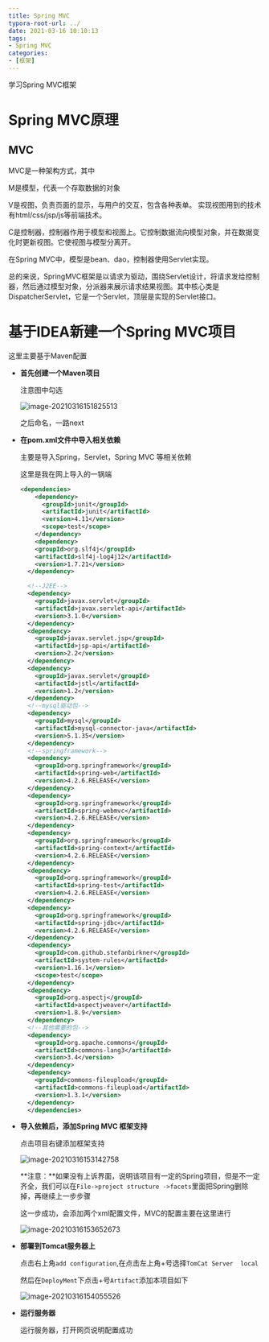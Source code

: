 ```yaml
---
title: Spring MVC
typora-root-url: ../
date: 2021-03-16 10:10:13
tags:
- Spring MVC
categories:
- [框架]
---
```


学习Spring MVC框架

<!--more-->

# Spring MVC原理

## MVC

MVC是一种架构方式，其中

M是模型，代表一个存取数据的对象

V是视图，负责页面的显示，与用户的交互，包含各种表单。 实现视图用到的技术有html/css/jsp/js等前端技术。

C是控制器，控制器作用于模型和视图上。它控制数据流向模型对象，并在数据变化时更新视图。它使视图与模型分离开。

在Spring MVC中，模型是bean、dao，控制器使用Servlet实现。

总的来说，SpringMVC框架是以请求为驱动，围绕Servlet设计，将请求发给控制器，然后通过模型对象，分派器来展示请求结果视图。其中核心类是DispatcherServlet，它是一个Servlet，顶层是实现的Servlet接口。





# 基于IDEA新建一个Spring MVC项目

这里主要基于Maven配置

- **首先创建一个Maven项目**

  注意图中勾选

  ![image-20210316151825513](/images/image-20210316151825513.png)

  之后命名，一路next

- **在pom.xml文件中导入相关依赖**

  主要是导入Spring，Servlet，Spring MVC 等相关依赖

  这里是我在网上导入的一锅端

  ```xml
  <dependencies>
      <dependency>
        <groupId>junit</groupId>
        <artifactId>junit</artifactId>
        <version>4.11</version>
        <scope>test</scope>
      </dependency>
      <dependency>
      <groupId>org.slf4j</groupId>
      <artifactId>slf4j-log4j12</artifactId>
      <version>1.7.21</version>
    </dependency>
  
    <!--J2EE-->
    <dependency>
      <groupId>javax.servlet</groupId>
      <artifactId>javax.servlet-api</artifactId>
      <version>3.1.0</version>
    </dependency>
    <dependency>
      <groupId>javax.servlet.jsp</groupId>
      <artifactId>jsp-api</artifactId>
      <version>2.2</version>
    </dependency>
    <dependency>
      <groupId>javax.servlet</groupId>
      <artifactId>jstl</artifactId>
      <version>1.2</version>
    </dependency>
    <!--mysql驱动包-->
    <dependency>
      <groupId>mysql</groupId>
      <artifactId>mysql-connector-java</artifactId>
      <version>5.1.35</version>
    </dependency>
    <!--springframework-->
    <dependency>
      <groupId>org.springframework</groupId>
      <artifactId>spring-web</artifactId>
      <version>4.2.6.RELEASE</version>
    </dependency>
    <dependency>
      <groupId>org.springframework</groupId>
      <artifactId>spring-webmvc</artifactId>
      <version>4.2.6.RELEASE</version>
    </dependency>
    <dependency>
      <groupId>org.springframework</groupId>
      <artifactId>spring-context</artifactId>
      <version>4.2.6.RELEASE</version>
    </dependency>
    <dependency>
      <groupId>org.springframework</groupId>
      <artifactId>spring-test</artifactId>
      <version>4.2.6.RELEASE</version>
    </dependency>
    <dependency>
      <groupId>org.springframework</groupId>
      <artifactId>spring-jdbc</artifactId>
      <version>4.2.6.RELEASE</version>
    </dependency>
    <dependency>
      <groupId>com.github.stefanbirkner</groupId>
      <artifactId>system-rules</artifactId>
      <version>1.16.1</version>
      <scope>test</scope>
    </dependency>
    <dependency>
      <groupId>org.aspectj</groupId>
      <artifactId>aspectjweaver</artifactId>
      <version>1.8.9</version>
    </dependency>
    <!--其他需要的包-->
    <dependency>
      <groupId>org.apache.commons</groupId>
      <artifactId>commons-lang3</artifactId>
      <version>3.4</version>
    </dependency>
    <dependency>
      <groupId>commons-fileupload</groupId>
      <artifactId>commons-fileupload</artifactId>
      <version>1.3.1</version>
    </dependency>
    </dependencies>
  
  ```

- **导入依赖后，添加Spring MVC 框架支持**

  点击项目右键添加框架支持

  ![image-20210316153142758](/images/image-20210316153142758.png)

  **注意：**如果没有上诉界面，说明该项目有一定的Spring项目，但是不一定齐全，我们可以在`File->project structure ->facets`里面把Spring删除掉，再继续上一步步骤

  这一步成功，会添加两个xml配置文件，MVC的配置主要在这里进行

  ![image-20210316153652673](/images/image-20210316153652673.png)

- **部署到Tomcat服务器上**

  点击右上角`add configuration`,在点击左上角+号选择`TomCat Server  local`

  然后在`DeployMent`下点击+号`Artifact`添加本项目如下

  ![image-20210316154055526](/images/image-20210316154055526.png)

- **运行服务器**

  运行服务器，打开网页说明配置成功

  